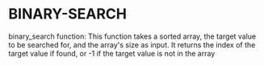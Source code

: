 # BINARY-SEARCH

binary_search function: This function takes a sorted array, the target value to be searched for, and the array's size as input. It returns the index of the target value if found, or -1 if the target value is not in the array
